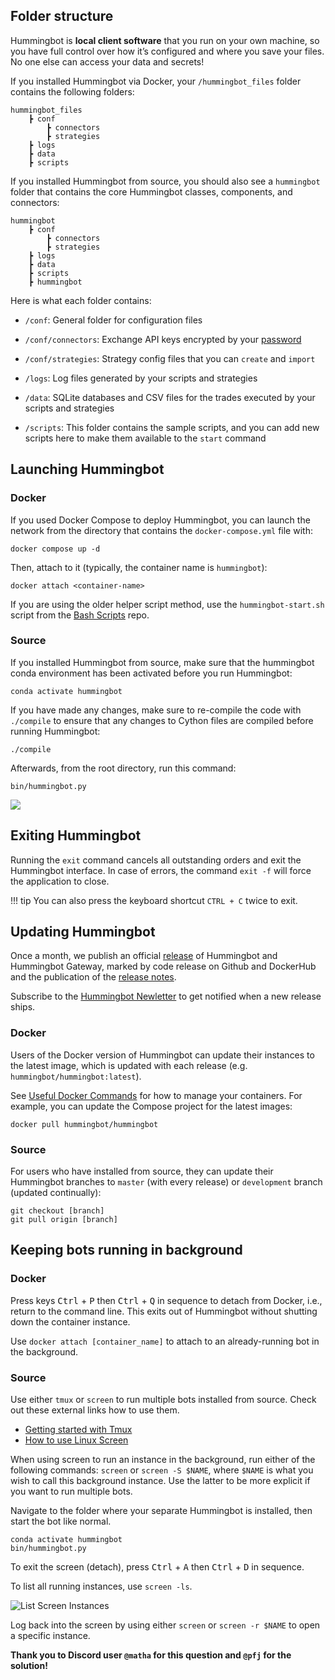 ## Folder structure

Hummingbot is **local client software** that you run on your own machine, so you have full control over how it’s configured and where you save your files. No one else can access your data and secrets! 

If you installed Hummingbot via Docker, your `/hummingbot_files` folder contains the following folders:
```
hummingbot_files
    ┣ conf
        ┣ connectors
        ┣ strategies
    ┣ logs
    ┣ data
    ┣ scripts
```

If you installed Hummingbot from source, you should also see a `hummingbot` folder that contains the core Hummingbot classes, components, and connectors:
```
hummingbot
    ┣ conf
        ┣ connectors
        ┣ strategies
    ┣ logs
    ┣ data
    ┣ scripts
    ┣ hummingbot
```

Here is what each folder contains:

- `/conf`: General folder for configuration files

- `/conf/connectors`: Exchange API keys encrypted by your [password](/operation/password/)

- `/conf/strategies`: Strategy config files that you can `create` and `import`

- `/logs`: Log files generated by your scripts and strategies

- `/data`: SQLite databases and CSV files for the trades executed by your scripts and strategies

- `/scripts`: This folder contains the sample scripts, and you can add new scripts here to make them available to the `start` command

## Launching Hummingbot

### Docker

If you used Docker Compose to deploy Hummingbot, you can launch the network from the directory that contains the `docker-compose.yml` file with:
```
docker compose up -d
```

Then, attach to it (typically, the container name is `hummingbot`):
```
docker attach <container-name>
```

If you are using the older helper script method, use the `hummingbot-start.sh` script from the [Bash Scripts](https://github.com/hummingbot/deploy-examples/tree/development/bash_scripts) repo.

### Source

If you installed Hummingbot from source, make sure that the hummingbot conda environment has been activated before you run Hummingbot:
```
conda activate hummingbot
```

If you have made any changes,  make sure to re-compile the code with `./compile` to ensure that any changes to Cython files are compiled before running Hummingbot:
```
./compile
```

Afterwards, from the root directory, run this command:
```
bin/hummingbot.py
```

![](/assets/img/launch-from-source.gif)


## Exiting Hummingbot

Running the `exit` command cancels all outstanding orders and exit the Hummingbot interface. In case of errors, the command `exit -f` will force the application to close.

!!! tip
    You can also press the keyboard shortcut `CTRL + C` twice to exit.

## Updating Hummingbot

Once a month, we publish an official [release](/governance/releases) of Hummingbot and Hummingbot Gateway, marked by code release on Github and DockerHub and the publication of the [release notes](/release-notes).

Subscribe to the [Hummingbot Newletter](https://hummingbot.substack.com/) to get notified when a new release ships.

### Docker

Users of the Docker version of Hummingbot can update their instances to the latest image, which is updated with each release (e.g. `hummingbot/hummingbot:latest`).

See [Useful Docker Commands](/installation/docker/#useful-docker-commands) for how to manage your containers. For example, you can update the Compose project for the latest images:

```
docker pull hummingbot/hummingbot
```

### Source

For users who have installed from source, they can update their Hummingbot branches to `master` (with every release) or `development` branch (updated continually):

```
git checkout [branch]
git pull origin [branch]
```

## Keeping bots running in background

### Docker

Press keys <kbd>Ctrl</kbd> + <kbd>P</kbd> then <kbd>Ctrl</kbd> + <kbd>Q</kbd> in sequence to detach from Docker, i.e., return to the command line. This exits out of Hummingbot without shutting down the container instance.

Use `docker attach [container_name]` to attach to an already-running bot in the background.

### Source

Use either `tmux` or `screen` to run multiple bots installed from source. Check out these external links how to use them.

- [Getting started with Tmux](https://linuxize.com/post/getting-started-with-tmux/)
- [How to use Linux Screen](https://linuxize.com/post/how-to-use-linux-screen/)

When using screen to run an instance in the background, run either of the following commands: `screen` or `screen -S $NAME`, where `$NAME` is what you wish to call this background instance. Use the latter to be more explicit if you want to run multiple bots.

Navigate to the folder where your separate Hummingbot is installed, then start the bot like normal.

```
conda activate hummingbot
bin/hummingbot.py
```

To exit the screen (detach), press <kbd>Ctrl</kbd> + <kbd>A</kbd> then <kbd>Ctrl</kbd> + <kbd>D</kbd> in sequence.

To list all running instances, use `screen -ls`.

![List Screen Instances](/assets/img/screen.png)

Log back into the screen by using either `screen` or `screen -r $NAME` to open a specific instance.

**Thank you to Discord user `@matha` for this question and `@pfj` for the solution!**
